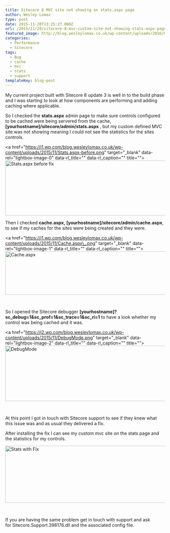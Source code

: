 ```yaml
---
title: Sitecore 8 MVC site not showing on stats.aspx page
author: Wesley Lomax
type: post
date: 2015-11-20T13:25:27.000Z
url: /2015/11/20/sitecore-8-mvc-custom-site-not-showing-stats-aspx-page/
featured_image: http://blog.wesleylomax.co.uk/wp-content/uploads/2016/03/watches-1204696.jpg
categories:
  - Performance
  - Sitecore
tags:
  - Bug
  - cache
  - mvc
  - stats
  - support
templateKey: blog-post
---
```

My current project built with Sitecore 8 update 3 is well in to the build phase and I was starting to look at how components are performing and adding caching where applicable.

So I checked the **stats.aspx** admin page to make sure controls configured to be cached were being servered from the cache, **[yourhostname]/sitecore/admin/stats.aspx** , but my custom defined MVC site was not showing meaning I could not see the statistics for the sites controls.

<a href="https://i1.wp.com/blog.wesleylomax.co.uk/wp-content/uploads/2015/11/Stats.aspx-before.png" target="\_blank" data-rel="lightbox-image-0" data-rl\_title="" data-rl_caption="" title=""><img class="alignnone wp-image-104" src="https://i1.wp.com/blog.wesleylomax.co.uk/wp-content/uploads/2015/11/Stats.aspx-before.png?resize=640%2C174" alt="Stats.aspx before fix" width="640" height="174" srcset="https://i1.wp.com/blog.wesleylomax.co.uk/wp-content/uploads/2015/11/Stats.aspx-before.png?resize=1024%2C279 1024w, https://i1.wp.com/blog.wesleylomax.co.uk/wp-content/uploads/2015/11/Stats.aspx-before.png?resize=300%2C82 300w, https://i1.wp.com/blog.wesleylomax.co.uk/wp-content/uploads/2015/11/Stats.aspx-before.png?w=1280 1280w" sizes="(max-width: 640px) 100vw, 640px" data-recalc-dims="1" /></a>

Then I checked **cache.aspx, [yourhostname]/sitecore/admin/cache.aspx**, to see if my caches for the sites were being created and they were.

<a href="https://i1.wp.com/blog.wesleylomax.co.uk/wp-content/uploads/2015/11/Cache.aspx\_.png" target="\_blank" data-rel="lightbox-image-1" data-rl\_title="" data-rl\_caption="" title=""><img class="alignnone wp-image-101 size-full" src="https://i1.wp.com/blog.wesleylomax.co.uk/wp-content/uploads/2015/11/Cache.aspx_.png?resize=640%2C137" alt="Cache.aspx" width="640" height="137" srcset="https://i1.wp.com/blog.wesleylomax.co.uk/wp-content/uploads/2015/11/Cache.aspx_.png?w=704 704w, https://i1.wp.com/blog.wesleylomax.co.uk/wp-content/uploads/2015/11/Cache.aspx_.png?resize=300%2C64 300w" sizes="(max-width: 640px) 100vw, 640px" data-recalc-dims="1" /></a>

&nbsp;

So I opened the Sitecore debugger **[yourhostname]?sc\_debug=1&sc\_prof=1&sc\_trace=1&sc\_ri=1** to have a look whether my control was being cached and it was.

<a href="https://i2.wp.com/blog.wesleylomax.co.uk/wp-content/uploads/2015/11/DebugMode.png" target="\_blank" data-rel="lightbox-image-2" data-rl\_title="" data-rl_caption="" title=""><img class="alignnone wp-image-102 size-full" src="https://i2.wp.com/blog.wesleylomax.co.uk/wp-content/uploads/2015/11/DebugMode.png?resize=640%2C175" alt="DebugMode" width="640" height="175" srcset="https://i2.wp.com/blog.wesleylomax.co.uk/wp-content/uploads/2015/11/DebugMode.png?w=851 851w, https://i2.wp.com/blog.wesleylomax.co.uk/wp-content/uploads/2015/11/DebugMode.png?resize=300%2C82 300w" sizes="(max-width: 640px) 100vw, 640px" data-recalc-dims="1" /></a>

&nbsp;

At this point I got in touch with Sitecore support to see if they knew what this issue was and as usual they delivered a fix.

After installing the fix I can see my custom mvc site on the stats page and the statistics for my controls.

<img class="alignnone wp-image-103 size-full" src="https://i0.wp.com/blog.wesleylomax.co.uk/wp-content/uploads/2015/11/Stats-with-Fix.png?resize=640%2C180" alt="Stats with Fix" width="640" height="180" srcset="https://i0.wp.com/blog.wesleylomax.co.uk/wp-content/uploads/2015/11/Stats-with-Fix.png?w=717 717w, https://i0.wp.com/blog.wesleylomax.co.uk/wp-content/uploads/2015/11/Stats-with-Fix.png?resize=300%2C85 300w" sizes="(max-width: 640px) 100vw, 640px" data-recalc-dims="1" />

&nbsp;

If you are having the same problem get in touch with support and ask for Sitecore.Support.398176.dll and the associated config file.

&nbsp;